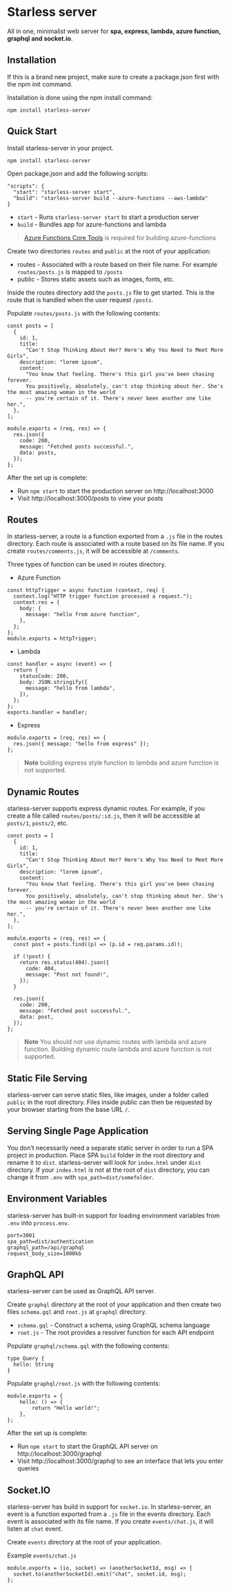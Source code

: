 # Starless server

All in one, minimalist web server for <b>spa, express, lambda, azure function, graphql and socket.io</b>.

## Installation

If this is a brand new project, make sure to create a package.json first with the npm init command.

Installation is done using the npm install command:

```
npm install starless-server
```

## Quick Start

Install starless-server in your project.

```
npm install starless-server
```

Open package.json and add the following scripts:

```
"scripts": {
  "start": "starless-server start",
  "build": "starless-server build --azure-functions --aws-lambda"
}
```

- `start` - Runs `starless-server start` to start a production server
- `build` - Bundles app for azure-functions and lambda
> [Azure Functions Core Tools](https://github.com/Azure/azure-functions-core-tools) is required for building azure-functions

Create two directories `routes` and `public` at the root of your application:

- routes - Associated with a route based on their file name. For example `routes/posts.js` is mapped to `/posts`
- public - Stores static assets such as images, fonts, etc.

Inside the routes directory add the `posts.js` file to get started. This is the route that is handled when the user request `/posts`.

Populate `routes/posts.js` with the following contents:

```
const posts = [
  {
    id: 1,
    title:
      "Can't Stop Thinking About Her? Here's Why You Need to Meet More Girls",
    description: "lorem ipsum",
    content:
      "You know that feeling. There's this girl you've been chasing forever. 
      You positively, absolutely, can't stop thinking about her. She's the most amazing woman in the world 
      -- you're certain of it. There's never been another one like her.",
  },
];

module.exports = (req, res) => {
  res.json({
    code: 200,
    message: "Fetched posts successful.",
    data: posts,
  });
};
```

After the set up is complete:

- Run `npm start` to start the production server on http://localhost:3000
- Visit http://localhost:3000/posts to view your posts

## Routes

In starless-server, a route is a function exported from a `.js` file in the routes directory. Each route is associated with a route based on its file name. If you create `routes/comments.js`, it will be accessible at `/comments`.

Three types of function can be used in routes directory.

- Azure Function

```
const httpTrigger = async function (context, req) {
  context.log("HTTP trigger function processed a request.");
  context.res = {
    body: {
      message: "hello from azure function",
    },
  };
};
module.exports = httpTrigger;
```
- Lambda

```
const handler = async (event) => {
  return {
    statusCode: 200,
    body: JSON.stringify({
      message: "hello from lambda",
    }),
  };
};
exports.handler = handler;
```

- Express
```
module.exports = (req, res) => {
  res.json({ message: "hello from express" });
};
```

> <b>Note</b> building express style function to lambda and azure function is not supported.

## Dynamic Routes

starless-server supports express dynamic routes. For example, if you create a file called `routes/posts/:id.js`, then it will be accessible at `posts/1`, `posts/2`, etc.

```
const posts = [
  {
    id: 1,
    title:
      "Can't Stop Thinking About Her? Here's Why You Need to Meet More Girls",
    description: "lorem ipsum",
    content:
      "You know that feeling. There's this girl you've been chasing forever. 
      You positively, absolutely, can't stop thinking about her. She's the most amazing woman in the world 
      -- you're certain of it. There's never been another one like her.",
  },
];

module.exports = (req, res) => {
  const post = posts.find((p) => (p.id = req.params.id));

  if (!post) {
    return res.status(404).json({
      code: 404,
      message: "Post not found!",
    });
  }

  res.json({
    code: 200,
    message: "Fetched post successful.",
    data: post,
  });
};
```

> <b>Note</b> You should not use dynamic routes with lambda and azure function. Building dynamic route lambda and azure function is not supported.


## Static File Serving

starless-server can serve static files, like images, under a folder called `public` in the root directory. Files inside public can then be requested by your browser starting from the base URL `/`.

## Serving Single Page Application

You don’t necessarily need a separate static server in order to run a SPA project in production. Place SPA `build` folder in the root directory and rename it to `dist`. starless-server will look for `index.html` under `dist` directory. If your `index.html` is not at the root of `dist` directory, you can change it from `.env` with `spa_path=dist/somefolder`.

## Environment Variables

starless-server has built-in support for loading environment variables from `.env` into `process.env`.

```
port=3001
spa_path=dist/authentication
graphql_path=/api/graphql
request_body_size=1000kb
```

## GraphQL API

starless-server can be used as GraphQL API server. 

Create `graphql` directory at the root of your application and then create two files `schema.gql` and `root.js` at `graphql` directory.

- `schema.gql` - Construct a schema, using GraphQL schema language
- `root.js` - The root provides a resolver function for each API endpoint

Populate `graphql/schema.gql` with the following contents:
```
type Query {
  hello: String
}
```

Populate `graphql/root.js` with the following contents:
```
module.exports = {
    hello: () => {
        return "Hello world!";
    },
};
```

After the set up is complete:

- Run `npm start` to start the GraphQL API server on http://localhost:3000/graphql
- Visit http://localhost:3000/graphql to see an interface that lets you enter queries

## Socket.IO

starless-server has build in support for `socket.io`. In starless-server, an event is a function exported from a `.js` file in the events directory. Each event is associated with its file name. If you create `events/chat.js`, it will listen at `chat` event.

Create `events` directory at the root of your application. 

Example `events/chat.js`
```
module.exports = (io, socket) => (anotherSocketId, msg) => {
  socket.to(anotherSocketId).emit("chat", socket.id, msg);
};
```
